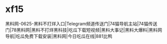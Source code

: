 # xf15
黑料网-0625-黑料不打烊入口|Telegram频道传送门|74猫导航主站|74猫传送门|78黑料网|黑料不打烊黑科技|吃瓜下载短视频|黑料大事记|黑料大爆料|黑料网导航|吃瓜免费下载安装|黑料网|今日吃瓜在线|881比鸭
